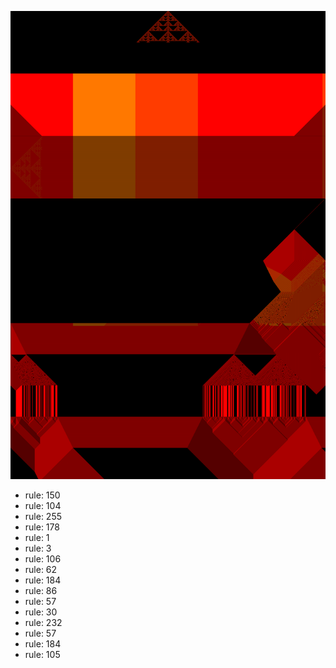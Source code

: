 ![photo](./output.png) 
 * rule: 150
* rule: 104
* rule: 255
* rule: 178
* rule: 1
* rule: 3
* rule: 106
* rule: 62
* rule: 184
* rule: 86
* rule: 57
* rule: 30
* rule: 232
* rule: 57
* rule: 184
* rule: 105
